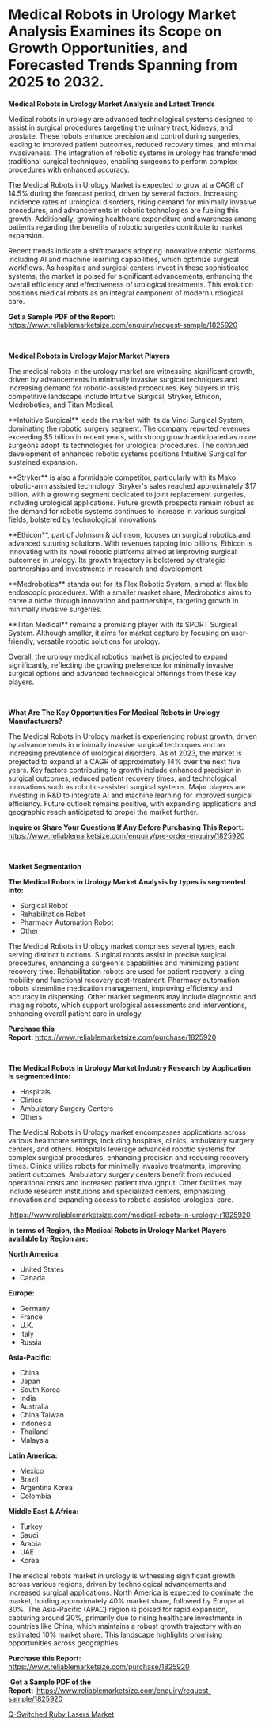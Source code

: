 <p><h1>Medical Robots in Urology Market Analysis Examines its Scope on Growth Opportunities, and Forecasted Trends Spanning from 2025 to 2032.</h1></p><p><strong>Medical Robots in Urology Market Analysis and Latest Trends</strong></p>
<p><p>Medical robots in urology are advanced technological systems designed to assist in surgical procedures targeting the urinary tract, kidneys, and prostate. These robots enhance precision and control during surgeries, leading to improved patient outcomes, reduced recovery times, and minimal invasiveness. The integration of robotic systems in urology has transformed traditional surgical techniques, enabling surgeons to perform complex procedures with enhanced accuracy.</p><p>The Medical Robots in Urology Market is expected to grow at a CAGR of 14.5% during the forecast period, driven by several factors. Increasing incidence rates of urological disorders, rising demand for minimally invasive procedures, and advancements in robotic technologies are fueling this growth. Additionally, growing healthcare expenditure and awareness among patients regarding the benefits of robotic surgeries contribute to market expansion. </p><p>Recent trends indicate a shift towards adopting innovative robotic platforms, including AI and machine learning capabilities, which optimize surgical workflows. As hospitals and surgical centers invest in these sophisticated systems, the market is poised for significant advancements, enhancing the overall efficiency and effectiveness of urological treatments. This evolution positions medical robots as an integral component of modern urological care.</p></p>
<p><strong>Get a Sample PDF of the Report:&nbsp;</strong> <a href="https://www.reliablemarketsize.com/enquiry/request-sample/1825920?utm_campaign=2393&utm_medium=2&utm_source=Github&utm_content=ia&utm_term=05032025&utm_id=medical-robots-in-urology">https://www.reliablemarketsize.com/enquiry/request-sample/1825920</a></p>
<p>&nbsp;</p>
<p><strong>Medical Robots in Urology Major Market Players</strong></p>
<p><p>The medical robots in the urology market are witnessing significant growth, driven by advancements in minimally invasive surgical techniques and increasing demand for robotic-assisted procedures. Key players in this competitive landscape include Intuitive Surgical, Stryker, Ethicon, Medrobotics, and Titan Medical.</p><p>**Intuitive Surgical** leads the market with its da Vinci Surgical System, dominating the robotic surgery segment. The company reported revenues exceeding $5 billion in recent years, with strong growth anticipated as more surgeons adopt its technologies for urological procedures. The continued development of enhanced robotic systems positions Intuitive Surgical for sustained expansion.</p><p>**Stryker** is also a formidable competitor, particularly with its Mako robotic-arm assisted technology. Stryker's sales reached approximately $17 billion, with a growing segment dedicated to joint replacement surgeries, including urological applications. Future growth prospects remain robust as the demand for robotic systems continues to increase in various surgical fields, bolstered by technological innovations.</p><p>**Ethicon**, part of Johnson & Johnson, focuses on surgical robotics and advanced suturing solutions. With revenues tapping into billions, Ethicon is innovating with its novel robotic platforms aimed at improving surgical outcomes in urology. Its growth trajectory is bolstered by strategic partnerships and investments in research and development.</p><p>**Medrobotics** stands out for its Flex Robotic System, aimed at flexible endoscopic procedures. With a smaller market share, Medrobotics aims to carve a niche through innovation and partnerships, targeting growth in minimally invasive surgeries.</p><p>**Titan Medical** remains a promising player with its SPORT Surgical System. Although smaller, it aims for market capture by focusing on user-friendly, versatile robotic solutions for urology. </p><p>Overall, the urology medical robotics market is projected to expand significantly, reflecting the growing preference for minimally invasive surgical options and advanced technological offerings from these key players.</p></p>
<p>&nbsp;</p>
<p><strong>What Are The Key Opportunities For Medical Robots in Urology Manufacturers?</strong></p>
<p><p>The Medical Robots in Urology market is experiencing robust growth, driven by advancements in minimally invasive surgical techniques and an increasing prevalence of urological disorders. As of 2023, the market is projected to expand at a CAGR of approximately 14% over the next five years. Key factors contributing to growth include enhanced precision in surgical outcomes, reduced patient recovery times, and technological innovations such as robotic-assisted surgical systems. Major players are investing in R&D to integrate AI and machine learning for improved surgical efficiency. Future outlook remains positive, with expanding applications and geographic reach anticipated to propel the market further.</p></p>
<p><strong>Inquire or Share Your Questions If Any Before Purchasing This Report:</strong> <a href="https://www.reliablemarketsize.com/enquiry/pre-order-enquiry/1825920?utm_campaign=2393&utm_medium=2&utm_source=Github&utm_content=ia&utm_term=05032025&utm_id=medical-robots-in-urology">https://www.reliablemarketsize.com/enquiry/pre-order-enquiry/1825920</a></p>
<p>&nbsp;</p>
<p><strong>Market Segmentation</strong></p>
<p><strong>The Medical Robots in Urology Market Analysis by types is segmented into:</strong></p>
<p><ul><li>Surgical Robot</li><li>Rehabilitation Robot</li><li>Pharmacy Automation Robot</li><li>Other</li></ul></p>
<p><p>The Medical Robots in Urology market comprises several types, each serving distinct functions. Surgical robots assist in precise surgical procedures, enhancing a surgeon's capabilities and minimizing patient recovery time. Rehabilitation robots are used for patient recovery, aiding mobility and functional recovery post-treatment. Pharmacy automation robots streamline medication management, improving efficiency and accuracy in dispensing. Other market segments may include diagnostic and imaging robots, which support urological assessments and interventions, enhancing overall patient care in urology.</p></p>
<p><strong>Purchase this Report:&nbsp;</strong><a href="https://www.reliablemarketsize.com/purchase/1825920?utm_campaign=2393&utm_medium=2&utm_source=Github&utm_content=ia&utm_term=05032025&utm_id=medical-robots-in-urology">https://www.reliablemarketsize.com/purchase/1825920</a></p>
<p>&nbsp;</p>
<p><strong>The Medical Robots in Urology Market Industry Research by Application is segmented into:</strong></p>
<p><ul><li>Hospitals</li><li>Clinics</li><li>Ambulatory Surgery Centers</li><li>Others</li></ul></p>
<p><p>The Medical Robots in Urology market encompasses applications across various healthcare settings, including hospitals, clinics, ambulatory surgery centers, and others. Hospitals leverage advanced robotic systems for complex surgical procedures, enhancing precision and reducing recovery times. Clinics utilize robots for minimally invasive treatments, improving patient outcomes. Ambulatory surgery centers benefit from reduced operational costs and increased patient throughput. Other facilities may include research institutions and specialized centers, emphasizing innovation and expanding access to robotic-assisted urological care.</p></p>
<p><a href="https://www.reliablemarketsize.com/medical-robots-in-urology-r1825920?utm_campaign=2393&utm_medium=2&utm_source=Github&utm_content=ia&utm_term=05032025&utm_id=medical-robots-in-urology">&nbsp;https://www.reliablemarketsize.com/medical-robots-in-urology-r1825920</a></p>
<p><strong>In terms of Region, the Medical Robots in Urology Market Players available by Region are:</strong></p>
<p>
    <p> <strong> North America: </strong>
        <ul>
            <li>United States</li>
            <li>Canada</li>
        </ul>
        </p> 
    <p> <strong> Europe: </strong>
        <ul>
            <li>Germany</li>
            <li>France</li>
            <li>U.K.</li>
            <li>Italy</li>
            <li>Russia</li>
        </ul>
        </p> 
    <p> <strong> Asia-Pacific: </strong>
        <ul>
            <li>China</li>
            <li>Japan</li>
            <li>South Korea</li>
            <li>India</li>
            <li>Australia</li>
            <li>China Taiwan</li>
            <li>Indonesia</li>
            <li>Thailand</li>
            <li>Malaysia</li>
        </ul>
        </p> 
    <p> <strong> Latin America: </strong>
        <ul>
            <li>Mexico</li>
            <li>Brazil</li>
            <li>Argentina Korea</li>
            <li>Colombia</li>
        </ul>
        </p> 
    <p> <strong> Middle East & Africa: </strong>
        <ul>
            <li>Turkey</li>
            <li>Saudi</li>
            <li>Arabia</li>
            <li>UAE</li>
            <li>Korea</li>
        </ul>
    </p>
    </p>
<p><p>The medical robots market in urology is witnessing significant growth across various regions, driven by technological advancements and increased surgical applications. North America is expected to dominate the market, holding approximately 40% market share, followed by Europe at 30%. The Asia-Pacific (APAC) region is poised for rapid expansion, capturing around 20%, primarily due to rising healthcare investments in countries like China, which maintains a robust growth trajectory with an estimated 10% market share. This landscape highlights promising opportunities across geographies.</p></p>
<p><strong>Purchase this Report: </strong><a href="https://www.reliablemarketsize.com/purchase/1825920?utm_campaign=2393&utm_medium=2&utm_source=Github&utm_content=ia&utm_term=05032025&utm_id=medical-robots-in-urology">https://www.reliablemarketsize.com/purchase/1825920</a></p>
<p>&nbsp;<strong>Get a Sample PDF of the Report:&nbsp;&nbsp;</strong><a href="https://www.reliablemarketsize.com/enquiry/request-sample/1825920?utm_campaign=2393&utm_medium=2&utm_source=Github&utm_content=ia&utm_term=05032025&utm_id=medical-robots-in-urology">https://www.reliablemarketsize.com/enquiry/request-sample/1825920</a></p>
<p><strong></strong></p>
<p><p><a href="https://github.com/kbollin866/Market-Research-Report-List-1/blob/main/q-switched-ruby-lasers-market.md?utm_campaign=2393&utm_medium=2&utm_source=Github&utm_content=ia&utm_term=05032025&utm_id=medical-robots-in-urology">Q-Switched Ruby Lasers Market</a></p></p>